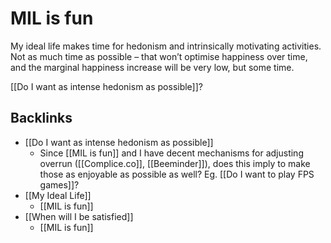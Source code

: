 # MIL is fun
My ideal life makes time for hedonism and intrinsically motivating activities. Not as much time as possible – that won’t optimise happiness over time, and the marginal happiness increase will be very low, but some time.

[[Do I want as intense hedonism as possible]]?

## Backlinks
* [[Do I want as intense hedonism as possible]]
	* Since [[MIL is fun]] and I have decent mechanisms for adjusting overrun ([[Complice.co]], [[Beeminder]]), does this imply to make those as enjoyable as possible as well? Eg. [[Do I want to play FPS games]]? 
* [[My Ideal Life]]
	* [[MIL is fun]]
* [[When will I be satisfied]]
	* [[MIL is fun]]

<!-- #p3 -->

<!-- {BearID:28937CDB-919F-4ED3-BCFC-62163D5B7C78-31913-00004490791FAC70} -->
